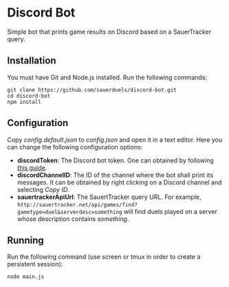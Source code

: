 # Discord Bot

Simple bot that prints game results on Discord based on a SauerTracker query.

## Installation

You must have Git and Node.js installed. Run the following commands:

```
git clone https://github.com/sauerduels/discord-bot.git
cd discord-bot
npm install
```

## Configuration

Copy *config.default.json* to *config.json* and open it in a text editor. Here you can change the following configuration options:

- **discordToken**: The Discord bot token. One can obtained by following [this guide](https://github.com/reactiflux/discord-irc/wiki/Creating-a-discord-bot-&-getting-a-token).
- **discordChannelID**: The ID of the channel where the bot shall print its messages. It can be obtained by right clicking on a Discord channel and selecting *Copy ID*.
- **sauertrackerApiUrl**: The SauertTracker query URL. For example, `http://sauertracker.net/api/games/find?gametype=duel&serverdesc=something` will find duels played on a server whose description contains *something*.

## Running

Run the following command (use screen or tmux in order to create a persistent session):

```
node main.js
```
